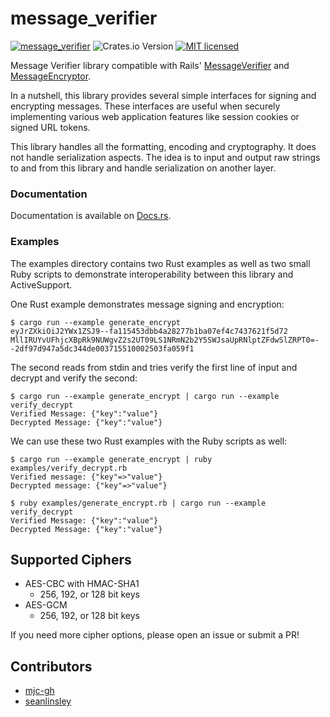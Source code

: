 # message_verifier

[![message_verifier](https://github.com/mjc-gh/message_verifier/actions/workflows/actions.yml/badge.svg)](https://github.com/mjc-gh/message_verifier/actions/workflows/actions.yml)
![Crates.io Version](https://img.shields.io/crates/v/message_verifier)
[![MIT licensed](https://img.shields.io/badge/license-MIT-blue.svg)](./LICENSE)

Message Verifier library compatible with Rails' [MessageVerifier](
http://api.rubyonrails.org/classes/ActiveSupport/MessageVerifier.html)
and
[MessageEncryptor](
http://api.rubyonrails.org/classes/ActiveSupport/MessageEncryptor.html).

In a nutshell, this library provides several simple interfaces for
signing and encrypting messages. These interfaces are useful when
securely implementing various web application features like session
cookies or signed URL tokens.

This library handles all the formatting, encoding and cryptography. It
does not handle serialization aspects. The idea is to input and output
raw strings to and from this library and handle serialization on another
layer.

### Documentation

Documentation is available on [Docs.rs](https://docs.rs/message_verifier).

### Examples

The examples directory contains two Rust examples as well as two small
Ruby scripts to demonstrate interoperability between this library and
ActiveSupport.

One Rust example demonstrates message signing and encryption:

```
$ cargo run --example generate_encrypt
eyJrZXkiOiJ2YWx1ZSJ9--fa115453dbb4a28277b1ba07ef4c7437621f5d72
MllIRUYvUFhjcXBpRk9NUWgvZ2s2UT09LS1NRmN2b2Y5SWJsaUpRNlptZFdwSlZRPT0=--2df97d947a5dc344de003715510002503fa059f1
```

The second reads from stdin and tries verify the first line of input and
decrypt and verify the second:

```
$ cargo run --example generate_encrypt | cargo run --example verify_decrypt
Verified Message: {"key":"value"}
Decrypted Message: {"key":"value"}
```

We can use these two Rust examples with the Ruby scripts as well:

```
$ cargo run --example generate_encrypt | ruby examples/verify_decrypt.rb
Verified message: {"key"=>"value"}
Decrypted message: {"key"=>"value"}

$ ruby examples/generate_encrypt.rb | cargo run --example verify_decrypt
Verified Message: {"key":"value"}
Decrypted Message: {"key":"value"}
```

## Supported Ciphers

- AES-CBC with HMAC-SHA1
  - 256, 192, or 128 bit keys
- AES-GCM
  - 256, 192, or 128 bit keys

If you need more cipher options, please open an issue or submit a PR!

## Contributors

- [mjc-gh](https://github.com/mjc-gh/)
- [seanlinsley](https://github.com/seanlinsley)
